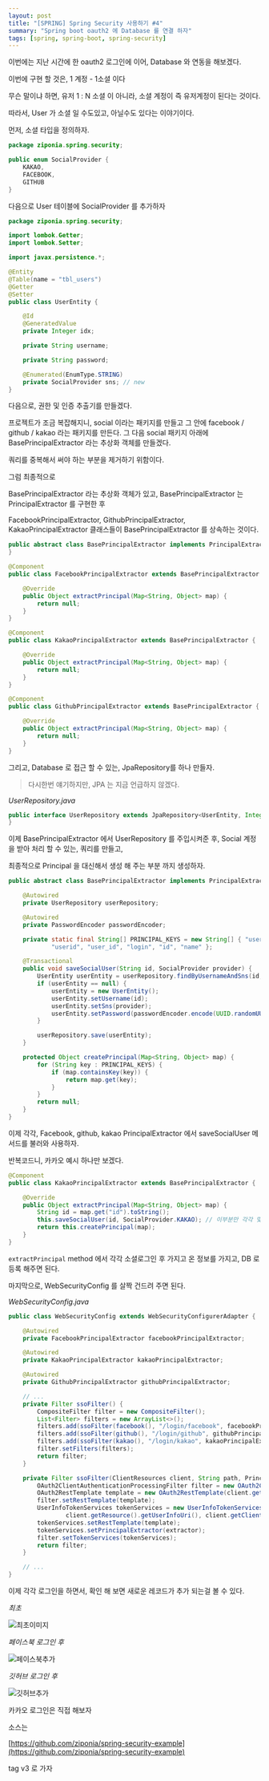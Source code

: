 ```yaml
---
layout: post
title: "[SPRING] Spring Security 사용하기 #4"
summary: "Spring boot oauth2 에 Database 를 연결 하자"
tags: [spring, spring-boot, spring-security]
---
```


이번에는 지난 시간에 한 oauth2 로그인에 이어, Database 와 연동을 해보겠다.

이번에 구현 할 것은, 1 계정 - 1소셜 이다

무슨 말이냐 하면, 유저 1 : N 소셜 이 아니라, 소셜 계정이 즉 유저계정이 된다는 것이다.

따라서, User 가 소셜 일 수도있고, 아닐수도 있다는 이야기이다.

먼저, 소셜 타입을 정의하자.

```java
package ziponia.spring.security;

public enum SocialProvider {
    KAKAO,
    FACEBOOK,
    GITHUB
}

```

다음으로 User 테이블에 SocialProvider 를 추가하자

```java
package ziponia.spring.security;

import lombok.Getter;
import lombok.Setter;

import javax.persistence.*;

@Entity
@Table(name = "tbl_users")
@Getter
@Setter
public class UserEntity {

    @Id
    @GeneratedValue
    private Integer idx;

    private String username;

    private String password;

    @Enumerated(EnumType.STRING)
    private SocialProvider sns; // new
}

```

다음으로, 권한 및 인증 추출기를 만들겠다.

프로젝트가 조금 복잡해지니, social 이라는 패키지를 만들고 그 안에 facebook / github / kakao 라는 패키지를 만든다. 그 다음 social 패키지 아래에 BasePrincipalExtractor 라는 추상화 객체를 만들겠다.

쿼리를 중복해서 써야 하는 부분을 제거하기 위함이다.

그럼 최종적으로

BasePrincipalExtractor 라는 추상화 객체가 있고, BasePrincipalExtractor 는 PrincipalExtractor 를 구현한 후

FacebookPrincipalExtractor, GithubPrincipalExtractor, KakaoPrincipalExtractor 클래스들이 BasePrincipalExtractor 를 상속하는 것이다.

```java
public abstract class BasePrincipalExtractor implements PrincipalExtractor {
}

```

```java
@Component
public class FacebookPrincipalExtractor extends BasePrincipalExtractor {

    @Override
    public Object extractPrincipal(Map<String, Object> map) {
        return null;
    }
}

```

```java
@Component
public class KakaoPrincipalExtractor extends BasePrincipalExtractor {

    @Override
    public Object extractPrincipal(Map<String, Object> map) {
        return null;
    }
}

```

```java
@Component
public class GithubPrincipalExtractor extends BasePrincipalExtractor {

    @Override
    public Object extractPrincipal(Map<String, Object> map) {
        return null;
    }
}

```

그리고, Database 로 접근 할 수 있는, JpaRepository를 하나 만들자.

> 다시한번 얘기하지만, JPA 는 지금 언급하지 않겠다.

_UserRepository.java_

```java
public interface UserRepository extends JpaRepository<UserEntity, Integer> {
}
```

이제 BasePrincipalExtractor 에서 UserRepository 를 주입시켜준 후, Social 계정을 받아 처리 할 수 있는, 쿼리를 만들고,

최종적으로 Principal 을 대신해서 생성 해 주는 부분 까지 생성하자.

```java
public abstract class BasePrincipalExtractor implements PrincipalExtractor {

    @Autowired
    private UserRepository userRepository;

    @Autowired
    private PasswordEncoder passwordEncoder;

    private static final String[] PRINCIPAL_KEYS = new String[] { "user", "username",
            "userid", "user_id", "login", "id", "name" };

    @Transactional
    public void saveSocialUser(String id, SocialProvider provider) {
        UserEntity userEntity = userRepository.findByUsernameAndSns(id, provider);
        if (userEntity == null) {
            userEntity = new UserEntity();
            userEntity.setUsername(id);
            userEntity.setSns(provider);
            userEntity.setPassword(passwordEncoder.encode(UUID.randomUUID().toString()));
        }

        userRepository.save(userEntity);
    }

    protected Object createPrincipal(Map<String, Object> map) {
        for (String key : PRINCIPAL_KEYS) {
            if (map.containsKey(key)) {
                return map.get(key);
            }
        }
        return null;
    }
}
```

이제 각각, Facebook, github, kakao PrincipalExtractor 에서 saveSocialUser 메서드를 불러와 사용하자.

반복코드니, 카카오 예시 하나만 보겠다.

```java
@Component
public class KakaoPrincipalExtractor extends BasePrincipalExtractor {

    @Override
    public Object extractPrincipal(Map<String, Object> map) {
        String id = map.get("id").toString();
        this.saveSocialUser(id, SocialProvider.KAKAO); // 이부분만 각각 맞는걸로 교체 해 주면 된다.
        return this.createPrincipal(map);
    }
}
```

`extractPrincipal` method 에서 각각 소셜로그인 후 가지고 온 정보를 가지고, DB 로 등록 해주면 된다.

마지막으로, WebSecurityConfig 를 살짝 건드려 주면 된다.

_WebSecurityConfig.java_

```java
public class WebSecurityConfig extends WebSecurityConfigurerAdapter {

    @Autowired
    private FacebookPrincipalExtractor facebookPrincipalExtractor;

    @Autowired
    private KakaoPrincipalExtractor kakaoPrincipalExtractor;

    @Autowired
    private GithubPrincipalExtractor githubPrincipalExtractor;

    // ...
    private Filter ssoFilter() {
        CompositeFilter filter = new CompositeFilter();
        List<Filter> filters = new ArrayList<>();
        filters.add(ssoFilter(facebook(), "/login/facebook", facebookPrincipalExtractor));
        filters.add(ssoFilter(github(), "/login/github", githubPrincipalExtractor));
        filters.add(ssoFilter(kakao(), "/login/kakao", kakaoPrincipalExtractor));
        filter.setFilters(filters);
        return filter;
    }

    private Filter ssoFilter(ClientResources client, String path, PrincipalExtractor extractor) {
        OAuth2ClientAuthenticationProcessingFilter filter = new OAuth2ClientAuthenticationProcessingFilter(path);
        OAuth2RestTemplate template = new OAuth2RestTemplate(client.getClient(), auth2ClientContext);
        filter.setRestTemplate(template);
        UserInfoTokenServices tokenServices = new UserInfoTokenServices(
                client.getResource().getUserInfoUri(), client.getClient().getClientId());
        tokenServices.setRestTemplate(template);
        tokenServices.setPrincipalExtractor(extractor);
        filter.setTokenServices(tokenServices);
        return filter;
    }

    // ...
}
```

이제 각각 로그인을 하면서, 확인 해 보면 새로운 레코드가 추가 되는걸 볼 수 있다.

_최초_

![최초이미지](https://s3.ap-northeast-2.amazonaws.com/ziponia.github.io/2019-5-17/security_oauth_default_record.png)

_페이스북 로그인 후_

![페이스북추가](https://s3.ap-northeast-2.amazonaws.com/ziponia.github.io/2019-5-17/security_oauth_default_facebook.png)

_깃허브 로그인 후_

![깃허브추가](https://s3.ap-northeast-2.amazonaws.com/ziponia.github.io/2019-5-17/security_oauth_default_github.png)

카카오 로그인은 직접 해보자

소스는

[https://github.com/ziponia/spring-security-example](https://github.com/ziponia/spring-security-example)

tag v3 로 가자
